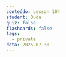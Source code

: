 ```yaml
---
conteúdo: Lesson 104
student: Duda
quiz: false
flashcards: false
tags:
  - private
data: 2025-07-30
---
```

